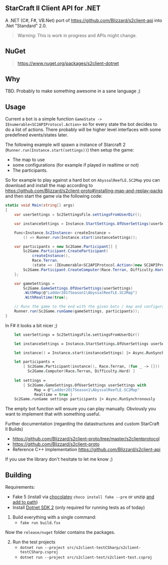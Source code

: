 ## StarCraft II Client API for .NET

A .NET (C#, F#, VB.Net) port of https://github.com/Blizzard/s2client-api into .Net "Standard" 2.0.

> Warning: This is work in progress and APIs might change.

## NuGet

> https://www.nuget.org/packages/s2client-dotnet

## Why

TBD. Probably to make something awesome in a sane language ;)

## Usage

Current a bot is a simple function `GameState -> IEnumerable<SC2APIProtocol.Action>` so for every state the bot decides to do a list of actions.
There probably will be higher level interfaces with some predefined events/states later.

The following example will spawn a instance of Starcraft 2 (`Runner.run(Instance.start(settings))`)
then setup the game:
 - The map to use
 - some configurations (for example if played in realtime or not)
 - The participants. 

So for example to play against a hard bot on `AbyssalReefLE.SC2Map` you can download and install the map according to https://github.com/Blizzard/s2client-proto#installing-map-and-replay-packs and then start the game via the following code:

```csharp
static void Main(string[] args)
{
    var userSettings = Sc2SettingsFile.settingsFromUserDir();

    var instanceSettings = Instance.StartSettings.OfUserSettings(userSettings);

    Func<Instance.Sc2Instance> createInstance =
        () => Runner.run(Instance.start(instanceSettings));

    var participants = new Sc2Game.Participant[] {
        Sc2Game.Participant.CreateParticipant(
            createInstance(), 
            Race.Terran, 
            (state => (IEnumerable<SC2APIProtocol.Action>)new SC2APIProtocol.Action[] {})),
        Sc2Game.Participant.CreateComputer(Race.Terran, Difficulty.Hard)
    };

    var gameSettings =
        Sc2Game.GameSettings.OfUserSettings(userSettings)
        .WithMap(@"Ladder2017Season1\AbyssalReefLE.SC2Map")
        .WithRealtime(true);

    // Runs the game to the end with the given bots / map and configuration
    Runner.run(Sc2Game.runGame(gameSettings, participants));
}
```

In F# it looks a bit nicer ;)

```fsharp
    let userSettings = Sc2SettingsFile.settingsFromUserDir()

    let instanceSettings = Instance.StartSettings.OfUserSettings userSettings

    let instance() = Instance.start(instanceSettings) |> Async.RunSynchronously

    let participants =
        [ Sc2Game.Participant(instance(), Race.Terran, (fun _ -> []))
          Sc2Game.Computer(Race.Terran, Difficulty.Hard) ]
    
    let settings = 
        { Sc2Game.GameSettings.OfUserSettings userSettings with
             Map = @"Ladder2017Season1\AbyssalReefLE.SC2Map"
             Realtime = true }
    Sc2Game.runGame settings participants |> Async.RunSynchronously

```


The empty bot function will ensure you can play manually. Obviously you want to implement that with something useful.

Further documentation (regarding the datastructures and custom  StarCraft II Builds)
 - https://github.com/Blizzard/s2client-proto/tree/master/s2clientprotocol
 - https://github.com/Blizzard/s2client-proto
 - Reference C++ Implementation https://github.com/Blizzard/s2client-api

If you use the library don't hesitate to let me know ;)

## Building

Requirements:
 - Fake 5 (install via [chocolatey](https://chocolatey.org/packages/fake) `choco install fake --pre` or unzip [and add to path](https://github.com/fsharp/FAKE/releases))
 - Install [Dotnet SDK 2](https://www.microsoft.com/net/download/core) (only required for running tests as of today)


1. Build everything with a single command:
   - `fake run build.fsx`

Now the `release/nuget` folder contains the packages.

2. Run the test projects
   - `dotnet run --project src/s2client-testCSharp/s2client-testCSharp.csproj`
   - `dotnet run --project src/s2client-test/s2client-test.csproj`

